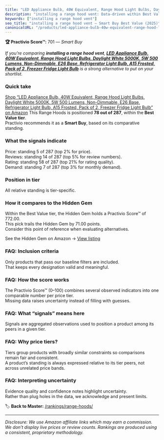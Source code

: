 ```yaml
---
title: "LED Appliance Bulb, 40W Equivalent, Range Hood Light Bulbs, Daylight White 5000K, 5W 500 Lumens, Non-Dimmable, E26 Base, Refrigerator Light Bulb, A15 Frosted, Pack of 2, Freezer Fridge Light Bulb"
description: "installing a range hood vent: Data-driven within Best Value ranking using the Practivio Score™. Positioned by quality, value, demand, findability, momentum."
keywords: ["installing a range hood vent"]
seo_title: "installing a range hood vent — Smart Buy Best Value (2025)"
canonicalURL: "/products/led-appliance-bulb-40w-equivalent-range-hood-light-bulbs-daylight-white-5000k-5w-500-lumens-non-dimmable-e26-base-refrigerator-light-bulb-a15-frosted-pack-of-2-freezer-fridge-light-bulb-B08M9D8XSH/"
---
```


**🏆 Practivio Score™:** 701 — _Smart Buy_


*If you're comparing **installing a range hood vent**, **[LED Appliance Bulb, 40W Equivalent, Range Hood Light Bulbs, Daylight White 5000K, 5W 500 Lumens, Non-Dimmable, E26 Base, Refrigerator Light Bulb, A15 Frosted, Pack of 2, Freezer Fridge Light Bulb](https://www.amazon.com/dp/B08M9D8XSH?tag=practivio-20)** is a strong alternative to put on your shortlist.*
### Quick take
[Shop “LED Appliance Bulb, 40W Equivalent, Range Hood Light Bulbs, Daylight White 5000K, 5W 500 Lumens, Non-Dimmable, E26 Base, Refrigerator Light Bulb, A15 Frosted, Pack of 2, Freezer Fridge Light Bulb” on Amazon](https://www.amazon.com/dp/B08M9D8XSH?tag=practivio-20)
This Range Hoods is positioned **78 out of 287**, within the **Best Value tier**.  
Practivio recommends it as a **Smart Buy**, based on its comparative standing.

### What the signals indicate
Price: standing 5 of 287 (top 2% for price).  
Reviews: standing 14 of 287 (top 5% for review numbers).  
Rating: standing 58 of 287 (top 21% for rating quality).  
Demand: standing 7 of 287 (top 3% for monthly demand).

### Position in tier
All relative standing is tier-specific.

### How it compares to the Hidden Gem
Within the Best Value tier, the Hidden Gem holds a Practivio Score™ of 772.00.  
This pick trails the Hidden Gem by 71.00 points.  
Consider this point of reference when evaluating alternatives.  

See the Hidden Gem on Amazon → [View listing](https://www.amazon.com/dp/B077BPDF8S?tag=practivio-20)

### FAQ: Inclusion criteria
Only products that pass our baseline filters are included.  
That keeps every designation valid and meaningful.

### FAQ: How the score works
The Practivio Score™ (0–100) combines several observed indicators into one comparable number per price tier.  
Missing data raises uncertainty instead of filling with guesses.

### FAQ: What “signals” means here
Signals are aggregated observations used to position a product among its peers in a given tier.

### FAQ: Why price tiers?
Tiers group products with broadly similar constraints so comparisons remain fair and consistent.  
A product’s standing is always expressed relative to its tier peers, not across unrelated price bands.

### FAQ: Interpreting uncertainty
Evidence quality and confidence notes highlight uncertainty.  
Rather than plug holes in the data, we acknowledge and present limits.


🏷️ **Back to Master:** [/rankings/range-hoods/](/rankings/range-hoods/)

---
_Disclosure: We use Amazon affiliate links which may earn a commission. We don’t display live prices or review counts. Rankings are produced using a consistent, proprietary methodology._
